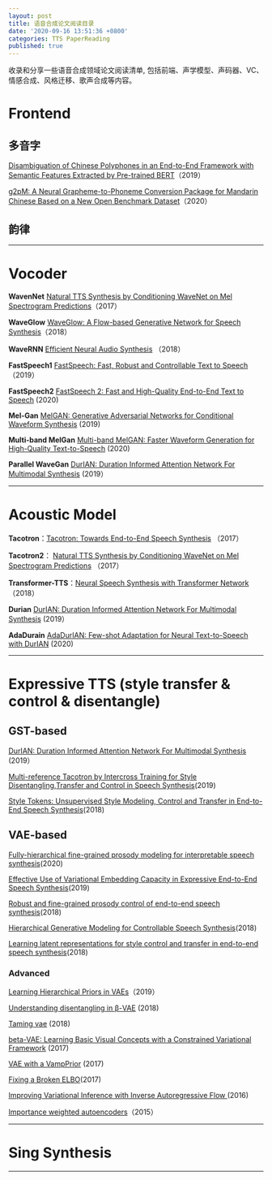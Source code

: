 ```yaml
---
layout: post
title: 语音合成论文阅读目录
date: '2020-09-16 13:51:36 +0800'
categories: TTS PaperReading
published: true
---
```

收录和分享一些语音合成领域论文阅读清单, 包括前端、声学模型、声码器、VC、情感合成、风格迁移、歌声合成等内容。

# Frontend
## 多音字

[Disambiguation of Chinese Polyphones in an End-to-End Framework with Semantic Features Extracted by Pre-trained BERT](https://www.isca-speech.org/archive/Interspeech_2019/pdfs/2292.pdf)（2019）

[g2pM: A Neural Grapheme-to-Phoneme Conversion Package for Mandarin Chinese Based on a New Open Benchmark Dataset](https://arxiv.org/abs/2004.03136)（2020）


## 韵律



____________



# Vocoder
**WavenNet** [Natural TTS Synthesis by Conditioning WaveNet on Mel Spectrogram Predictions](https://arxiv.org/abs/1712.05884.pdf)（2017）

**WaveGlow** [WaveGlow: A Flow-based Generative Network for Speech Synthesis](https://arxiv.org/abs/1811.00002.pdf)（2018）

**WaveRNN** [Efficient Neural Audio Synthesis](https://arxiv.org/abs/1802.08435.pdf) （2018）

**FastSpeech1** [FastSpeech: Fast, Robust and Controllable Text to Speech](https://arxiv.org/abs/1905.09263.pdf) （2019）

**FastSpeech2** [FastSpeech 2: Fast and High-Quality End-to-End Text to Speech](https://arxiv.org/pdf/2006.04558v3.pdf) (2020)

**Mel-Gan** [MelGAN: Generative Adversarial Networks for Conditional Waveform Synthesis](https://arxiv.org/abs/1910.06711.pdf) (2019)

**Multi-band MelGan** [Multi-band MelGAN: Faster Waveform Generation for High-Quality Text-to-Speech](https://arxiv.org/pdf/2005.05106.pdf) (2020)

**Parallel WaveGan** [DurIAN: Duration Informed Attention Network For Multimodal Synthesis](https://arxiv.org/abs/1909.01700.pdf) (2019）

__________

# Acoustic Model

**Tacotron**：[Tacotron: Towards End-to-End Speech Synthesis](https://arxiv.org/pdf/1703.10135.pdf) （2017）

**Tacotron2**： [Natural TTS Synthesis by Conditioning WaveNet on Mel Spectrogram Predictions](https://arxiv.org/pdf/1712.05884.pdf) （2017）

**Transformer-TTS**：[Neural Speech Synthesis with Transformer Network](https://arxiv.org/pdf/1809.08895.pdf) （2018）

**Durian** [DurIAN: Duration Informed Attention Network For Multimodal Synthesis](https://arxiv.org/abs/1909.01700.pdf) (2019）

**AdaDurain** [AdaDurIAN: Few-shot Adaptation for Neural Text-to-Speech with DurIAN](https://arxiv.org/pdf/2005.05642.pdf) (2020)

__________

# Expressive TTS (style transfer & control & disentangle)
## GST-based
[DurIAN: Duration Informed Attention Network For Multimodal Synthesis](https://arxiv.org/abs/1909.01700.pdf) (2019）

[Multi-reference Tacotron by Intercross Training for Style Disentangling,Transfer and Control in Speech Synthesis](https://arxiv.org/abs/1904.02373.pdf)(2019)

[Style Tokens: Unsupervised Style Modeling, Control and Transfer in End-to-End Speech Synthesis](https://arxiv.org/abs/1803.09017.pdf)(2018)

## VAE-based
[Fully-hierarchical fine-grained prosody modeling for interpretable speech synthesis](https://arxiv.org/abs/2002.03785.pdf)(2020)

[Effective Use of Variational Embedding Capacity in Expressive End-to-End Speech Synthesis](https://arxiv.org/abs/1906.03402.pdf)(2019)

[Robust and fine-grained prosody control of end-to-end speech synthesis](https://arxiv.org/abs/1811.02122.pdf)(2018)

[Hierarchical Generative Modeling for Controllable Speech Synthesis](https://arxiv.org/abs/1810.07217.pdf)(2018)

[Learning latent representations for style control and transfer in end-to-end speech synthesis](https://arxiv.org/abs/1812.04342.pdf)(2018)





### Advanced
[Learning Hierarchical Priors in VAEs](https://arxiv.org/abs/1905.04982.pdf)（2019）

[Understanding disentangling in β-VAE](https://arxiv.org/abs/1804.03599.pdf) (2018)

[Taming vae](https://arxiv.org/abs/1810.00597.pdf) (2018)

[beta-VAE: Learning Basic Visual Concepts with a Constrained Variational Framework](https://openreview.net/pdf?id=Sy2fzU9gl) (2017)

[VAE with a VampPrior](http://proceedings.mlr.press/v84/tomczak18a/tomczak18a.pdf) (2017)

[Fixing a Broken ELBO](https://arxiv.org/abs/1711.00464.pdf)(2017)

[Improving Variational Inference with Inverse Autoregressive Flow ](https://arxiv.org/abs/1606.04934.pdf) (2016)

[Importance weighted autoencoders](https://arxiv.org/abs/1509.00519.pdf)（2015）




__________


# Sing Synthesis

__________








```python

```
